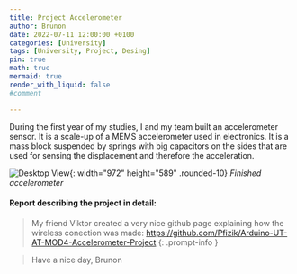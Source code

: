 ```yaml
---
title: Project Accelerometer
author: Brunon
date: 2022-07-11 12:00:00 +0100
categories: [University]
tags: [University, Project, Desing]
pin: true
math: true
mermaid: true
render_with_liquid: false
#comment

---
```

During the first year of my studies, I and my team built an accelerometer sensor. It is a scale-up of a MEMS accelerometer used in electronics. 
It is a mass block suspended by springs with big capacitors on the sides that are used for sensing the displacement and therefore the acceleration. 


![Desktop View](/assets/2022-07-11-Project-Accelerometer/Gyroscope.jpg){: width="972" height="589" .rounded-10}
_Finished accelerometer_

####  Report describing the project in detail:
<object data="/assets/2022-07-11-Project-Accelerometer/Mod4.pdf" width="792" height="589" type='application/pdf'> </object>

>My friend Viktor created a very nice github page explaining how the wireless conection was made: <https://github.com/Pfizik/Arduino-UT-AT-MOD4-Accelerometer-Project>
{: .prompt-info }



> Have a nice day, Brunon